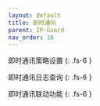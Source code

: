 ```yaml
---
layout: default
title: 即时通讯
parent: IP-Guard
nav_order: 10
---
```


即时通讯策略设置
{: .fs-6 }

即时通讯日志查询
{: .fs-6 }

即时通讯联动功能
{: .fs-6 }
